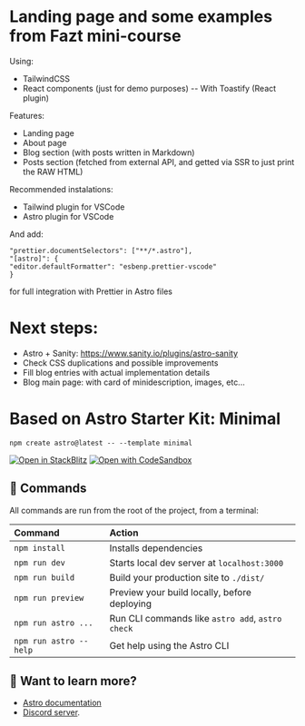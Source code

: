 # Landing page and some examples from Fazt mini-course

Using:

- TailwindCSS
- React components (just for demo purposes)
  -- With Toastify (React plugin)

Features:

- Landing page
- About page
- Blog section (with posts written in Markdown)
- Posts section (fetched from external API, and getted via SSR to just print the RAW HTML)

Recommended instalations:

- Tailwind plugin for VSCode
- Astro plugin for VSCode

And add:

```
"prettier.documentSelectors": ["**/*.astro"],
"[astro]": {
"editor.defaultFormatter": "esbenp.prettier-vscode"
}
```

for full integration with Prettier in Astro files

# Next steps:

- Astro + Sanity: https://www.sanity.io/plugins/astro-sanity
- Check CSS duplications and possible improvements
- Fill blog entries with actual implementation details
- Blog main page: with card of minidescription, images, etc...

# Based on Astro Starter Kit: Minimal

```
npm create astro@latest -- --template minimal
```

[![Open in StackBlitz](https://developer.stackblitz.com/img/open_in_stackblitz.svg)](https://stackblitz.com/github/withastro/astro/tree/latest/examples/minimal)
[![Open with CodeSandbox](https://assets.codesandbox.io/github/button-edit-lime.svg)](https://codesandbox.io/s/github/withastro/astro/tree/latest/examples/minimal)

## 🧞 Commands

All commands are run from the root of the project, from a terminal:

| Command                | Action                                           |
| :--------------------- | :----------------------------------------------- |
| `npm install`          | Installs dependencies                            |
| `npm run dev`          | Starts local dev server at `localhost:3000`      |
| `npm run build`        | Build your production site to `./dist/`          |
| `npm run preview`      | Preview your build locally, before deploying     |
| `npm run astro ...`    | Run CLI commands like `astro add`, `astro check` |
| `npm run astro --help` | Get help using the Astro CLI                     |

## 👀 Want to learn more?

- [Astro documentation](https://docs.astro.build)
- [Discord server](https://astro.build/chat).

